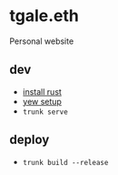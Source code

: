 # tgale.eth
Personal website

## dev
- [install rust](https://www.rust-lang.org/tools/install)
- [yew setup](https://yew.rs/docs/getting-started/introduction)
- `trunk serve`

## deploy
- `trunk build --release`
 